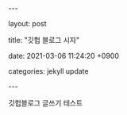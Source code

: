\---

layout: post

title: "깃헙 블로그 시자"

date:  2021-03-06 11:24:20 +0900

categories: jekyll update

\---

깃헙블로그 글쓰기 테스트